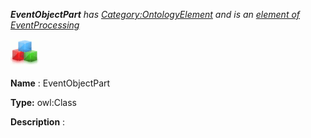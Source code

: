 ___EventObjectPart__ 
 has
 [Category:OntologyElement](../../Category/OntologyElement "Category:OntologyElement") 
 and is an
 [element of](../../Property/ElementOf "Property:ElementOf") 
[EventProcessing](../../Submissions/EventProcessing "Submissions:EventProcessing")_




  





[![Class](../public/images/thumb/2/27/Class.gif/45px-Class.gif)](../../Image/Class.gif "Class")


__Name__ 
 : EventObjectPart
 



__Type:__ 
 owl:Class
 



__Description__ 
 :